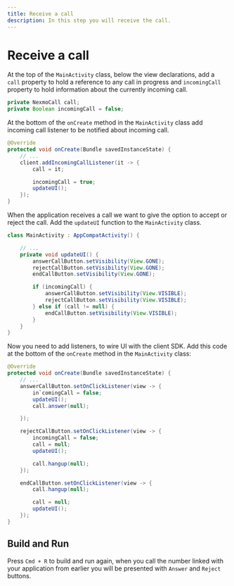 ```yaml
---
title: Receive a call
description: In this step you will receive the call.
---
```


# Receive a call

At the top of the `MainActivity` class, below the view declarations, add a `call` property to hold a reference to any call in progress and `incomingCall` property to hold information about the currently incoming call.

```java
private NexmoCall call;
private Boolean incomingCall = false;
```

At the bottom of the `onCreate` method in the `MainActivity` class add incoming call listener to be notified about incoming call.

```java
@Override
protected void onCreate(Bundle savedInstanceState) {
    // ...
    client.addIncomingCallListener(it -> {
        call = it;

        incomingCall = true;
        updateUI();
    });
}
```

When the application receives a call we want to give the option to accept or reject the call. Add the `updateUI` function to the `MainActivity` class.

```java
class MainActivity : AppCompatActivity() {

    // ...
    private void updateUI() {
        answerCallButton.setVisibility(View.GONE);
        rejectCallButton.setVisibility(View.GONE);
        endCallButton.setVisibility(View.GONE);

        if (incomingCall) {
            answerCallButton.setVisibility(View.VISIBLE);
            rejectCallButton.setVisibility(View.VISIBLE);
        } else if (call != null) {
            endCallButton.setVisibility(View.VISIBLE);
        }
    }
}
```

Now you need to add listeners, to wire UI with the client SDK. Add this code at the bottom of the `onCreate` method in the `MainActivity` class:

```java
@Override
protected void onCreate(Bundle savedInstanceState) {
    // ...
    answerCallButton.setOnClickListener(view -> {
        in`comingCall = false;
        updateUI();
        call.answer(null);

    });

    rejectCallButton.setOnClickListener(view -> {
        incomingCall = false;
        call = null;
        updateUI();

        call.hangup(null);
    });

    endCallButton.setOnClickListener(view -> {
        call.hangup(null);

        call = null;
        updateUI();
    });
}
```

## Build and Run

Press `Cmd + R` to build and run again, when you call the number linked with your application from earlier you will be presented with `Answer` and `Reject` buttons.
